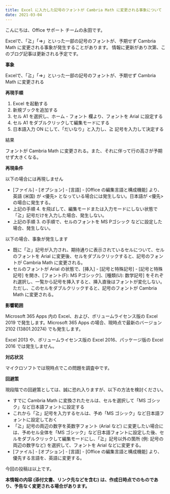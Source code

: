 ```yaml
---
title: Excel に入力した記号のフォントが Cambria Math に変更される事象について
date: 2021-03-04
---
```


こんにちは、Office サポート チームの永田です。

Excelで、「≧」「⇒」といった一部の記号のフォントが、予期せず Cambria Math に変更される事象が発生することがあります。 情報に更新があり次第、このブログ記事は更新される予定です。

**事象**

Excelで、「≧」「⇒」といった一部の記号のフォントが、予期せず Cambria Math に変更される

**再現手順**

1.  Excel を起動する
2.  新規ブックを追加する
3.  セル A1 を選択し、ホーム - フォント 欄より、フォントを Arial に設定する
4.  セル A1 をダブルクリックして編集モードにする
5.  日本語入力 ON にして、「だいなり」と入力し、≧ 記号を入力して決定する

結果

フォントが Cambria Math に変更される。また、それに伴って行の高さが予期せず大きくなる。

**再現条件**

以下の場合には再現しません

*   \[ファイル\] - \[オプション\] - \[言語\] - \[Office の編集言語と構成機能\] より、英語 (米国) が <優先\> となっている場合には発生しない。日本語が <優先\> の場合に発生する。
*   上記の手順 4. を飛ばして、編集モードまたは入力モードにしない状態で「≧」記号だけを入力した場合、発生しない。
*   上記の手順 3. の手順で、セルのフォントを MS Pゴシック などに設定した場合、発生しない。

以下の場合、事象が発生します

*   既に「≧」記号が入力され、期待通りに表示されているセルについて、セルのフォントを Arial に変更後、セルをダブルクリックすると、記号のフォントが Cambria Math に変更される。
*   セルのフォントが Arial の状態で、\[挿入\] - \[記号と特殊記号\] - \[記号と特殊記号\] を開き、\[フォント(F): MS Pゴシック\]、\[種類(U): 数学記号\] をそれぞれ選択し、一覧から記号を挿入すると、挿入直後はフォントが変化しない。ただし、このセルをダブルクリックすると、記号のフォントが Cambria Math に変更される。

**影響範囲**

Microsoft 365 Apps 内の Excel、および、ボリュームライセンス版の Excel 2019 で発生します。Microsoft 365 Apps の場合、現時点で最新のバージョン 2102 (13801.20274) でも発生します。

Excel 2013 や、ボリュームライセンス版の Excel 2016、パッケージ版の Excel 2016 では発生しません。

**対応状況**

マイクロソフトでは現時点でこの問題を調査中です。

**回避策**

現段階での回避策としては、誠に恐れ入りますが、以下の方法を検討ください。

*   すでに Cambria Math に変換されたセルは、セルを選択して「MS ゴシック」など日本語フォントに設定する
*   これから「≧」記号を入力するセルは、予め「MS ゴシック」など日本語フォントに設定しておく
*   「≧」記号の両辺の数字を英数字フォント (Arial など) に変更したい場合には、予めセル全体を「MS ゴシック」など日本語フォントに設定した後、セルをダブルクリックして編集モードにし、「≧」記号以外の箇所 (例: 記号の両辺の数字など) を選択して、フォントを Arial などに変更する。
*   \[ファイル\] - \[オプション\] - \[言語\] - \[Office の編集言語と構成機能\] より、優先する言語を、英語に変更する。

今回の投稿は以上です。

**本情報の内容 (添付文書、リンク先などを含む) は、作成日時点でのものであり、予告なく変更される場合があります。**